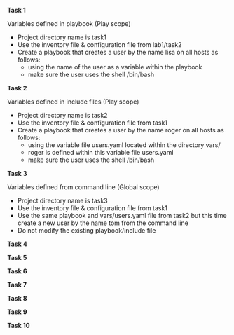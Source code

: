 
**Task 1** 

Variables defined in playbook (Play scope)

-  Project directory name is task1
-  Use the inventory file & configuration file from lab1/task2
-  Create a playbook that creates a user by the name lisa on all hosts as follows:
   - using the name of the user as a variable within the playbook
   - make sure the user uses the shell /bin/bash

**Task 2**

Variables defined in include files (Play scope)

-  Project directory name is task2
-  Use the inventory file & configuration file from task1
-  Create a playbook that creates a user by the name roger on all hosts as follows:
   - using the variable file users.yaml located within the directory vars/ 
   - roger is defined within this variable file users.yaml
   - make sure the user uses the shell /bin/bash

**Task 3**

Variables defined from command line (Global scope)

-  Project directory name is task3
-  Use the inventory file & configuration file from task1
-  Use the same playbook and vars/users.yaml file from task2 but this time create a new user by the name tom from the command line
-  Do not modify the existing playbook/include file

**Task 4**


**Task 5**


**Task 6**


**Task 7**


**Task 8**


**Task 9**


**Task 10**

